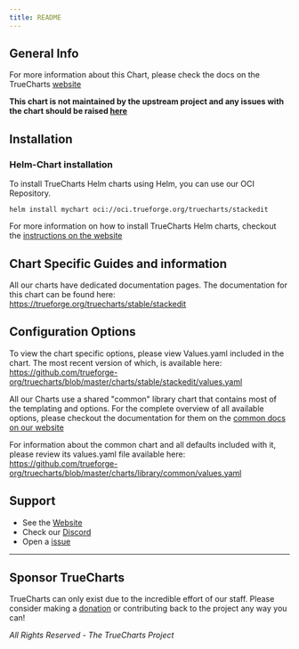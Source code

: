 ```yaml
---
title: README
---
```


## General Info

For more information about this Chart, please check the docs on the TrueCharts [website](https://trueforge.org/truecharts/stable/stackedit)

**This chart is not maintained by the upstream project and any issues with the chart should be raised [here](https://github.com/trueforge-org/truecharts/issues/new/choose)**

## Installation

### Helm-Chart installation

To install TrueCharts Helm charts using Helm, you can use our OCI Repository.

`helm install mychart oci://oci.trueforge.org/truecharts/stackedit`

For more information on how to install TrueCharts Helm charts, checkout the [instructions on the website](https://trueforge.org/guides/)

## Chart Specific Guides and information

All our charts have dedicated documentation pages.
The documentation for this chart can be found here:
https://trueforge.org/truecharts/stable/stackedit

## Configuration Options

To view the chart specific options, please view Values.yaml included in the chart.
The most recent version of which, is available here: https://github.com/trueforge-org/truecharts/blob/master/charts/stable/stackedit/values.yaml

All our Charts use a shared "common" library chart that contains most of the templating and options.
For the complete overview of all available options, please checkout the documentation for them on the [common docs on our website](https://trueforge.org/common/)

For information about the common chart and all defaults included with it, please review its values.yaml file available here: https://github.com/trueforge-org/truecharts/blob/master/charts/library/common/values.yaml

## Support

- See the [Website](https://truecharts.org)
- Check our [Discord](https://discord.gg/tVsPTHWTtr)
- Open a [issue](https://github.com/trueforge-org/truecharts/issues/new/choose)

---

## Sponsor TrueCharts

TrueCharts can only exist due to the incredible effort of our staff.
Please consider making a [donation](https://trueforge.org/general/sponsor/) or contributing back to the project any way you can!

_All Rights Reserved - The TrueCharts Project_
